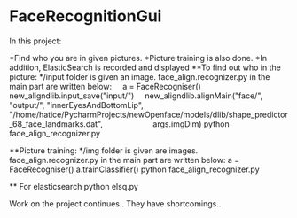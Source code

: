 # FaceRecognitionGui
In this project:

*Find who you are in given pictures. 
*Picture training is also done.
*In addition, ElasticSearch is recorded and displayed
**To find out who in the picture:
*/input folder is given an image.
face_align.recognizer.py in the main part are written below:
     a = FaceRecogniser()
     new_aligndlib.input_save("input/")
     new_aligndlib.alignMain("face/", "output/", "innerEyesAndBottomLip",
                        "/home/hatice/PycharmProjects/newOpenface/models/dlib/shape_predictor_68_face_landmarks.dat",
                       args.imgDim)
python face_align_recognizer.py
 
**Picture training:
*/img folder is given are images.
face_align.recognizer.py in the main part are written below:
     a = FaceRecogniser()
     a.trainClassifier()
python face_align_recognizer.py


** For elasticsearch
python elsq.py 

Work on the project continues.. They have shortcomings..
